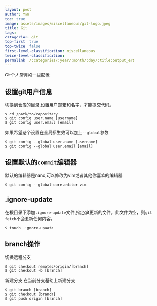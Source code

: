 ```yaml
---
layout: post
author: Yan 
toc: true
image: assets/images/miscellaneous/git-logo.jpeg
title: Git
tags:
categories: git
top-first: true
top-twice: false
first-level-classification: miscellaneous
twice-level-classification:
permalink: /:categories/:year/:month/:day/:title:output_ext
---
```


Git个人常用的一些配置

## 设置git用户信息

切换到仓库的目录,设置用户邮箱和名字，才能提交代码。
```shell
$ cd /path/to/repository
$ git config user.name [username]
$ git config user.email [email]
```
如果希望这个设置在全局都生效可以加上`--global`参数
```shell
$ git config --global user.name [username]
$ git config --global user.email [email]
```

## 设置默认的`commit`编辑器
默认的编辑器是nano,可以修改为vim或者其他你喜欢的编辑器
```shell
$ git config --global core.editor vim
```


## .ignore-update
在根目录下添加`.ignore-update`文件,指定git更新的文件。此文件为空，则`git fetch`不会更新任何内容。
```shell
$ touch .ignore-upaate
```

## branch操作
切换远程分支
```shell
$ git checkout remotes/origin/[branch]
$ git checkout -b [branch]
```
新建分支
在当前分支基础上新建分支
```shell
$ git branch [branch]
$ git checkout [branch]
$ git push origin [branch]
```



